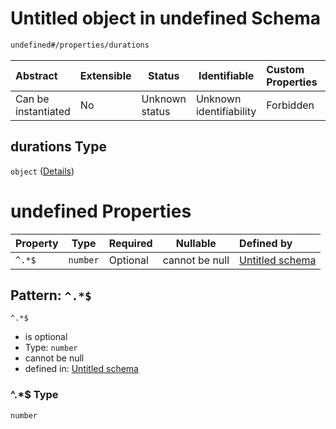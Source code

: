 # Untitled object in undefined Schema

```txt
undefined#/properties/durations
```




| Abstract            | Extensible | Status         | Identifiable            | Custom Properties | Additional Properties | Access Restrictions | Defined In                                                                               |
| :------------------ | ---------- | -------------- | ----------------------- | :---------------- | --------------------- | ------------------- | ---------------------------------------------------------------------------------------- |
| Can be instantiated | No         | Unknown status | Unknown identifiability | Forbidden         | Allowed               | none                | [test_result.schema.json\*](../../../out/test_result.schema.json "open original schema") |

## durations Type

`object` ([Details](test_result-properties-durations.md))

# undefined Properties

| Property | Type     | Required | Nullable       | Defined by                                                                                                                          |
| :------- | -------- | -------- | -------------- | :---------------------------------------------------------------------------------------------------------------------------------- |
| `^.*$`   | `number` | Optional | cannot be null | [Untitled schema](test_result-properties-durations-patternproperties-.md "undefined#/properties/durations/patternProperties/^.\*$") |

## Pattern: `^.*$`




`^.*$`

-   is optional
-   Type: `number`
-   cannot be null
-   defined in: [Untitled schema](test_result-properties-durations-patternproperties-.md "undefined#/properties/durations/patternProperties/^.\*$")

### ^.\*$ Type

`number`
